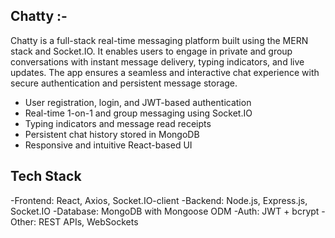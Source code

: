 ## Chatty :-
Chatty is a full-stack real-time messaging platform built using the MERN stack and Socket.IO. It enables users to engage in private and group conversations with instant message delivery, typing indicators, and live updates. The app ensures a seamless and interactive chat experience with secure authentication and persistent message storage.

- User registration, login, and JWT-based authentication
- Real-time 1-on-1 and group messaging using Socket.IO
- Typing indicators and message read receipts
- Persistent chat history stored in MongoDB
- Responsive and intuitive React-based UI

## Tech Stack 
-Frontend: React, Axios, Socket.IO-client
-Backend: Node.js, Express.js, Socket.IO
-Database: MongoDB with Mongoose ODM
-Auth: JWT + bcrypt
-Other: REST APIs, WebSockets
